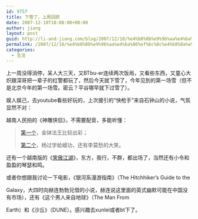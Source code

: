 ```yaml
---
id: 9757
title: 下雪了，上周回顾
date: 2007-12-10T18:08:00+00:00
author: jiang
layout: post
guid: http://li-and-jiang.com/blog/2007/12/10/%e4%b8%8b%e9%9b%aa%e4%ba%86%ef%bc%8c%e4%b8%8a%e5%91%a8%e5%9b%9e%e9%a1%be/
permalink: /2007/12/10/%e4%b8%8b%e9%9b%aa%e4%ba%86%ef%bc%8c%e4%b8%8a%e5%91%a8%e5%9b%9e%e9%a1%be/
categories:
  - 生活
---
```

上一周没得消停，呆人大三天，又BTbu-er连续两次饭局，又看些东西，又童心大炽跟深哥把一辈子的红警都玩了，然后今天就下雪了，今年见到的第一场雪（但不是北京今年的第一场雪。密云？平谷哪早就下过雪了）。 

娱人娱己，去youtube看些好玩的，上次援引的“快枪手”来自石钟山的小说，气氛显然不对： 

越南人民拍的《神雕侠侣》，不需要配音，多能听懂：

> <a href="http://www.youtube.com/watch?v=aDJnFE5u0lM&mode=related&search" target="_blank">第一个</a>，金钵法王比较出彩； 
> 
> <a href="http://www.youtube.com/watch?v=RWuqz0DO2Qo&feature=related" target="_blank">第二个</a>，杨过学蛤蟆功，还有李莫愁的大笑。

还有一个越南版的《<a href="http://www.youtube.com/watch?v=fa-B6AUjpds&feature=related" target="_blank">笑傲江湖</a>》，东方，我行，不群，都出场了，当然还有小令和盈盈的琴瑟和鸣。 

或者你想跟我讨论一下电影，《银河系漫游指南》（The Hitchhiker&#8217;s Guide to the
  
Galaxy，大四时向赫连勃勃兄借的小说，赫连说这里面的英式幽默可能在中国没有市场），还有《这个男人来自地球》（The Man From
  
Earth）和《沙丘》（DUNE）。感兴趣去xunlei或者bt下了。